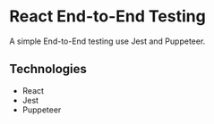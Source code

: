 # React End-to-End Testing

A simple End-to-End testing use Jest and Puppeteer.

## Technologies

- React
- Jest
- Puppeteer